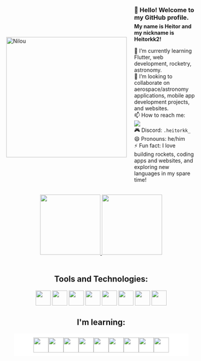 <div style="display: flex; align-items: center; justify-content: center;">
    <img align="left" src="https://64.media.tumblr.com/beb740ed5435ab2ba190bd338d52a1e0/d590cb67a24d797a-eb/s500x750/7387bbc3920d8e26d5056602decdd7bbfd967ca5.jpg" alt="Nilou" width="320" style="margin-right: 20px;" /> 
    <div style="text-align: left; font-size: 14px;">
        <h3 style="margin: 0;">👋 Hello! Welcome to my GitHub profile.</h3>
        <h4 style="margin: 5px 0;">My name is Heitor and my nickname is Heitorkk2!</h4>
        <ul style="list-style: none; padding: 0;">
            <li>🌱 I’m currently learning Flutter, web development, rocketry, astronomy.</li>
            <li>💞️ I’m looking to collaborate on aerospace/astronomy applications, mobile app development projects, and websites.</li>
            <li>📫 How to reach me:</li>
            <a href="https://www.instagram.com/heitorkk2_/" target="_blank"><img loading="lazy" src="https://img.shields.io/badge/-Instagram-%23E4405F?style=for-the-badge&logo=instagram&logoColor=white" target="_blank"></a>
            <li>🎮 Discord: <code>.heitorkk_</code></li>
            <li>😄 Pronouns: he/him</li>
            <li>⚡ Fun fact: I love building rockets, coding apps and websites, and exploring new languages in my spare time!</li>
        </ul>
    </div>
</div>
<br>
<div align="center"  style="max-width: 100%;">
    <a href="https://github.com/Heitorkk2" style="max-width: 100%;">
        <img loading="lazy" height="160em" src="https://github-readme-stats.vercel.app/api/top-langs/?username=Heitorkk2&layout=compact&langs_count=7&theme=jolly"/>
        <img loading="lazy" height="160em" src="https://github-readme-stats.vercel.app/api?username=Heitorkk2&show_icons=true&hide=contribs,prs&cache_seconds=86400&theme=jolly"/>
    </a>
</div>

<div align="center" style="padding: 20px;">
    <h2>Tools and Technologies:</h2>
    <div>
        <img loading="lazy" src="https://cdn.jsdelivr.net/gh/devicons/devicon@latest/icons/vscode/vscode-original.svg" width="40" height="40" />
        <img src="https://cdn.jsdelivr.net/gh/devicons/devicon@latest/icons/git/git-original.svg" width="40" height="40"  />
        <img loading="lazy" src="https://cdn.jsdelivr.net/gh/devicons/devicon@latest/icons/html5/html5-original.svg" width="40" height="40" />
        <img loading="lazy" src="https://cdn.jsdelivr.net/gh/devicons/devicon@latest/icons/css3/css3-original.svg" width="40" height="40" />
        <img loading="lazy" src="https://cdn.jsdelivr.net/gh/devicons/devicon@latest/icons/bootstrap/bootstrap-original.svg" width="40" height="40" />
        <img loading="lazy" src="https://cdn.jsdelivr.net/gh/devicons/devicon@latest/icons/javascript/javascript-original.svg" width="40" height="40" />
        <img loading="lazy" src="https://cdn.jsdelivr.net/gh/devicons/devicon@latest/icons/nodejs/nodejs-line.svg" width="40" height="40" />
        <img loading="lazy" src="https://cdn.jsdelivr.net/gh/devicons/devicon@latest/icons/arduino/arduino-original.svg" width="40" height="40" />
    </div>

<h2>I'm learning:</h2>
    <div style="display: flex; flex-wrap: wrap; justify-content: center; background-color: #fff; padding: 10px;">
        <img loading="lazy" src="https://cdn.jsdelivr.net/gh/devicons/devicon@latest/icons/mysql/mysql-original.svg" width="40" height="40" />
        <img loading="lazy" src="https://cdn.jsdelivr.net/gh/devicons/devicon@latest/icons/php/php-original.svg" width="40" height="40" />
        <img loading="lazy" src="https://cdn.jsdelivr.net/gh/devicons/devicon@latest/icons/cplusplus/cplusplus-original.svg" width="40" height="40" />
        <img loading="lazy" src="https://cdn.jsdelivr.net/gh/devicons/devicon@latest/icons/flutter/flutter-original.svg" width="40" height="40" />
        <img loading="lazy" src="https://cdn.jsdelivr.net/gh/devicons/devicon@latest/icons/dart/dart-original.svg" width="40" height="40" />
        <img loading="lazy" src="https://cdn.jsdelivr.net/gh/devicons/devicon@latest/icons/photoshop/photoshop-original.svg" width="40" height="40" />
        <img loading="lazy" src="https://cdn.jsdelivr.net/gh/devicons/devicon@latest/icons/aftereffects/aftereffects-original.svg" width="40" height="40" />
        <img loading="lazy" src="https://cdn.jsdelivr.net/gh/devicons/devicon@latest/icons/blender/blender-original.svg" width="40" height="40" />
        <img loading="lazy" src="https://cdn.jsdelivr.net/gh/devicons/devicon@latest/icons/renpy/renpy-original.svg" width="40" height="40" />
    </div>
</div>
